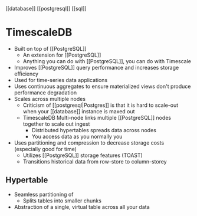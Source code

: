 [[database]] [[postgresql]] [[sql]]

# TimescaleDB
- Built on top of [[PostgreSQL]]
	- An extension for [[PostgreSQL]]
	- Anything you can do with [[PostgreSQL]], you can do with Timescale
- Improves [[PostgreSQL]] query performance and increases storage efficiency
- Used for time-series data applications
- Uses continuous aggregates to ensure materialized views don't produce performance degradation
- Scales across multiple nodes
	- Criticism of [[postgresql|Postgres]] is that it is hard to scale-out when your [[database]] instance is maxed out
	- TimescaleDB Multi-node links multiple [[PostgreSQL]] nodes together to scale out ingest
		- Distributed hypertables spreads data across nodes
		- You access data as you normally you
- Uses partitioning and compression to decrease storage costs (especially good for time)
	- Utilizes [[PostgreSQL]] storage features (TOAST)
	- Transitions historical data from row-store to column-storey

## Hypertable
- Seamless partitioning of 
	- Splits tables into smaller chunks
- Abstraction of a single, virtual table across all your data
